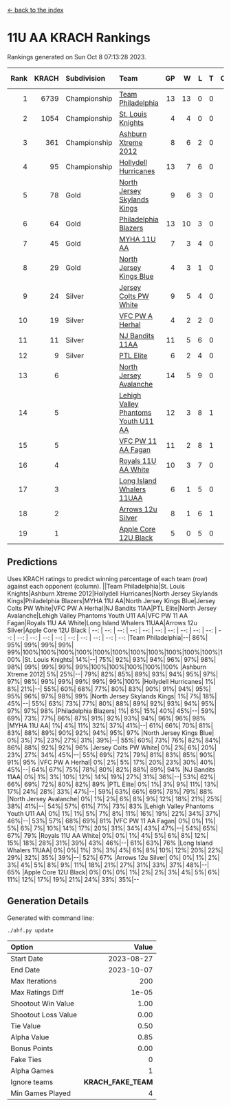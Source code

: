 [<- back to the index](readme.md)
# 11U AA KRACH Rankings
Rankings generated on Sun Oct  8 07:13:28 2023.

Rank|KRACH|Subdivision|Team|GP|W|L|T|OTW|OTL|SoS|Exp Wins|Win Diff
---:|---:|:---|:---|---:|---:|---:|---:|---:|---:|---:|---:|---:
1|6739|Championship|[Team Philadelphia](https://gamesheetstats.com/seasons/3659/teams/140788/schedule)|13|13|0|0|0|0|88|13.8|-0.0
2|1054|Championship|[St. Louis Knights](https://gamesheetstats.com/seasons/3659/teams/143319/schedule)|4|4|0|0|0|0|33|4.9|0.0
3|361|Championship|[Ashburn Xtreme 2012](https://gamesheetstats.com/seasons/3659/teams/140775/schedule)|8|6|2|0|1|0|1509|6.8|-0.0
4|95|Championship|[Hollydell Hurricanes](https://gamesheetstats.com/seasons/3659/teams/140777/schedule)|13|7|6|0|0|0|1133|7.9|0.0
5|78|Gold|[North Jersey Skylands Kings](https://gamesheetstats.com/seasons/3659/teams/140784/schedule)|9|6|3|0|1|1|728|6.9|0.0
6|64|Gold|[Philadelphia Blazers](https://gamesheetstats.com/seasons/3659/teams/140785/schedule)|13|10|3|0|0|0|566|10.9|0.0
7|45|Gold|[MYHA 11U AA](https://gamesheetstats.com/seasons/3659/teams/140781/schedule)|7|3|4|0|0|0|1734|3.9|0.0
8|29|Gold|[North Jersey Kings Blue](https://gamesheetstats.com/seasons/3659/teams/140459/schedule)|4|3|1|0|0|0|10|3.9|0.0
9|24|Silver|[Jersey Colts PW White](https://gamesheetstats.com/seasons/3659/teams/140778/schedule)|9|5|4|0|0|0|694|5.9|0.0
10|19|Silver|[VFC PW A Herhal](https://gamesheetstats.com/seasons/3659/teams/140467/schedule)|4|2|2|0|0|0|40|2.9|0.0
11|11|Silver|[NJ Bandits 11AA](https://gamesheetstats.com/seasons/3659/teams/140782/schedule)|11|5|6|0|0|1|602|5.9|0.0
12|9|Silver|[PTL Elite](https://gamesheetstats.com/seasons/3659/teams/140462/schedule)|6|2|4|0|0|0|30|2.9|0.0
13|6||[North Jersey Avalanche](https://gamesheetstats.com/seasons/3659/teams/140783/schedule)|14|5|9|0|1|1|492|5.9|0.0
14|5||[Lehigh Valley Phantoms Youth U11 AA](https://gamesheetstats.com/seasons/3659/teams/140779/schedule)|12|3|8|1|0|0|616|4.4|0.0
15|5||[VFC PW 11 AA Fagan](https://gamesheetstats.com/seasons/3659/teams/140789/schedule)|11|2|8|1|1|1|35|3.4|0.0
16|4||[Royals 11U AA White](https://gamesheetstats.com/seasons/3659/teams/140787/schedule)|10|3|7|0|0|0|81|3.9|0.0
17|3||[Long Island Whalers 11UAA](https://gamesheetstats.com/seasons/3659/teams/140780/schedule)|6|1|5|0|0|1|27|1.9|0.0
18|2||[Arrows 12u Silver](https://gamesheetstats.com/seasons/3659/teams/140774/schedule)|8|1|6|1|0|0|21|2.4|0.0
19|1||[Apple Core 12U Black](https://gamesheetstats.com/seasons/3659/teams/140773/schedule)|5|0|5|0|0|0|248|0.9|0.0

## Predictions
Uses KRACH ratings to predict winning percentage of each team (row) against each opponent (column).
||Team Philadelphia|St. Louis Knights|Ashburn Xtreme 2012|Hollydell Hurricanes|North Jersey Skylands Kings|Philadelphia Blazers|MYHA 11U AA|North Jersey Kings Blue|Jersey Colts PW White|VFC PW A Herhal|NJ Bandits 11AA|PTL Elite|North Jersey Avalanche|Lehigh Valley Phantoms Youth U11 AA|VFC PW 11 AA Fagan|Royals 11U AA White|Long Island Whalers 11UAA|Arrows 12u Silver|Apple Core 12U Black
| --: | --: | --: | --: | --: | --: | --: | --: | --: | --: | --: | --: | --: | --: | --: | --: | --: | --: | --: | --: 
|Team Philadelphia|--| 86%| 95%| 99%| 99%| 99%| 99%|100%|100%|100%|100%|100%|100%|100%|100%|100%|100%|100%|100%
|St. Louis Knights| 14%|--| 75%| 92%| 93%| 94%| 96%| 97%| 98%| 98%| 99%| 99%| 99%| 99%|100%|100%|100%|100%|100%
|Ashburn Xtreme 2012|  5%| 25%|--| 79%| 82%| 85%| 89%| 93%| 94%| 95%| 97%| 97%| 98%| 99%| 99%| 99%| 99%| 99%|100%
|Hollydell Hurricanes|  1%|  8%| 21%|--| 55%| 60%| 68%| 77%| 80%| 83%| 90%| 91%| 94%| 95%| 95%| 96%| 97%| 98%| 99%
|North Jersey Skylands Kings|  1%|  7%| 18%| 45%|--| 55%| 63%| 73%| 77%| 80%| 88%| 89%| 92%| 93%| 94%| 95%| 97%| 97%| 98%
|Philadelphia Blazers|  1%|  6%| 15%| 40%| 45%|--| 59%| 69%| 73%| 77%| 86%| 87%| 91%| 92%| 93%| 94%| 96%| 96%| 98%
|MYHA 11U AA|  1%|  4%| 11%| 32%| 37%| 41%|--| 61%| 66%| 70%| 81%| 83%| 88%| 89%| 90%| 92%| 94%| 95%| 97%
|North Jersey Kings Blue|  0%|  3%|  7%| 23%| 27%| 31%| 39%|--| 55%| 60%| 73%| 76%| 82%| 84%| 86%| 88%| 92%| 92%| 96%
|Jersey Colts PW White|  0%|  2%|  6%| 20%| 23%| 27%| 34%| 45%|--| 55%| 69%| 72%| 79%| 81%| 83%| 85%| 90%| 91%| 95%
|VFC PW A Herhal|  0%|  2%|  5%| 17%| 20%| 23%| 30%| 40%| 45%|--| 64%| 67%| 75%| 78%| 80%| 82%| 88%| 89%| 94%
|NJ Bandits 11AA|  0%|  1%|  3%| 10%| 12%| 14%| 19%| 27%| 31%| 36%|--| 53%| 62%| 66%| 69%| 72%| 80%| 82%| 89%
|PTL Elite|  0%|  1%|  3%|  9%| 11%| 13%| 17%| 24%| 28%| 33%| 47%|--| 59%| 63%| 66%| 69%| 78%| 79%| 88%
|North Jersey Avalanche|  0%|  1%|  2%|  6%|  8%|  9%| 12%| 18%| 21%| 25%| 38%| 41%|--| 54%| 57%| 61%| 71%| 73%| 83%
|Lehigh Valley Phantoms Youth U11 AA|  0%|  1%|  1%|  5%|  7%|  8%| 11%| 16%| 19%| 22%| 34%| 37%| 46%|--| 53%| 57%| 68%| 69%| 81%
|VFC PW 11 AA Fagan|  0%|  0%|  1%|  5%|  6%|  7%| 10%| 14%| 17%| 20%| 31%| 34%| 43%| 47%|--| 54%| 65%| 67%| 79%
|Royals 11U AA White|  0%|  0%|  1%|  4%|  5%|  6%|  8%| 12%| 15%| 18%| 28%| 31%| 39%| 43%| 46%|--| 61%| 63%| 76%
|Long Island Whalers 11UAA|  0%|  0%|  1%|  3%|  3%|  4%|  6%|  8%| 10%| 12%| 20%| 22%| 29%| 32%| 35%| 39%|--| 52%| 67%
|Arrows 12u Silver|  0%|  0%|  1%|  2%|  3%|  4%|  5%|  8%|  9%| 11%| 18%| 21%| 27%| 31%| 33%| 37%| 48%|--| 65%
|Apple Core 12U Black|  0%|  0%|  0%|  1%|  2%|  2%|  3%|  4%|  5%|  6%| 11%| 12%| 17%| 19%| 21%| 24%| 33%| 35%|--

## Generation Details

Generated with command line:
```
./ahf.py update
```

| Option | Value |
| :----- | ----: |
| Start Date | 2023-08-27 |
| End Date | 2023-10-07 |
| Max Iterations | 200 |
| Max Ratings Diff | 1e-05 |
| Shootout Win Value | 1.00 |
| Shootout Loss Value | 0.00 |
| Tie Value | 0.50 |
| Alpha Value | 0.85 |
| Bonus Points | 0.00 |
| Fake Ties | 0 |
| Alpha Games | 1 |
| Ignore teams | __KRACH_FAKE_TEAM__ |
| Min Games Played | 4 |


